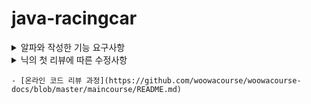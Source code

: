 # java-racingcar

<details>
<summary>알파와 작성한 기능 요구사항</summary>
<div markdown="1">

 1. Model
    - Car
      - [x] 이름을 가져오는 기능 (getter)
      - [x] 위치 가져오는 기능 (getter)
      - [x] 전진하는 기능 (setter)
      - [x] 특정 위치와 비교하는 기능
 2. View
    - InputView
      - [X] 자동차 이름
      - [x] 움직일 횟수
    - OutputView
      - [X] 각 턴마다 자동차의 이름, 위치
      - [x] 최종 우승한 자동차들의 이름
 3. Controller
    - CarListController
       - [x] 난수 생성
       - [x] CarList 움직이는 기능
    - OutputViewController
       - [x] OutputView에 LinkedHashMap 형태로 CarList 넘겨주기 
       - [x] 최종 우승한 자동차 명단 ArrayList<String> 형태로 넘겨주기
    - GameController
      - [x] 전반적인 게임 실행
      - [x] car 리스트 생성
      - [x] car 리스트의 최대 위치 가져오는 기능
 4. Utility
    - Const
      - Integer Const
        - [x] 전진 조건(3)
        - [X] 랜덤 범위(10)
        - [x] 이름 조건(5)
        - [x] 양수, 인덱스 조건(0)
      - String Const
        - [x] 에러 메세지
        - [x] OutputView 안내 메세지
        - [x] 위치 안내(-)
        - [x] 구분자(, :)
        - [x] 특수문자 구분용 정규식
    - Error
      - [x] 차 이름이 5글자 이상일 경우
      - [x] 주어진 횟수가 1보다 작은 경우
      - [x] 입력이 공백 / null
      - [x] 차의 개수가 0개인 경우
      - [x] 차 이름에 특수기호가 들어간 경우
      - [x] 차 이름에 중복이 있는 경우
      - [x] 횟수가 숫자형 문자열이 아닌 경우
 5. Test Code
    - [x] 이름 입력 예외 테스트
    - [x] 횟수 입력 예외 테스트
    - Car TEST
      - [x] 전진하는지
      - [x] 특정 위치와 비교하기
    - Controller TEST
      - [x] 생성된 자동차 개수가 입력된 이름의 개수와 동일한지
      - [x] 최대 위치가 정확한지 // 우승자가 정확한지
      - [x] 이름과 거리 LinkedHashMap 정확한지

 </div>
</details>

<details>
<summary>닉의 첫 리뷰에 따른 수정사항</summary>

1. 자동차 리스트가 필드에서 관리되고 있는 문제점 수정
    - [ ] 자동차 리스트를 객체로 묶기
    - [ ] GameController 클래스의 getMaxPosition 메서드 이동
    - [ ] getMaxPosition에 대한 추가적 단위 테스트 진행
2. MVC 구조에 대해 다시 생각해보기
    - [ ] Controller 단일화 시키기
    - [ ] View를 나눈 의미를 생각해 본 후 리팩토링
3. 유틸성 클래스를 지양하고 도메인 로직을 도메인 객체 내에서 처리
    - [ ] 에러 체크 로직들을 적절한 객체로 이동하여 리팩토링
    - [ ] 예외에 대한 단위 테스트 진행
4. 테스트 클래스 리팩토링
    - [ ] 프로덕션 코드와 동일하게 패키지와 클래스를 생성해 테스트 진행
    - [ ] TDD를 진행하지 않으므로써 놓친 테스트 케이스 점검
    - [ ] private 메서드에 대한 테스트는 상위 public 메서드를 통해 진행 (또는 객체의 책임 분리 고려)
    - [ ] 이름에 대한 예외 처리 테스트를 최소 단위 기능별로 분리하여 추가
5. 전체적 스타일 리팩토링
    - [ ] 문맥에 맞게 공백 라인으로 구분해보기
    - [ ] 각각의 상수를 문맥에 맞게 적절한 위치로 분리해보기

<div markdown="1">
 </div>
</details>

    - [온라인 코드 리뷰 과정](https://github.com/woowacourse/woowacourse-docs/blob/master/maincourse/README.md)
